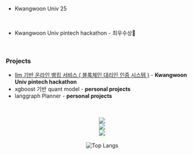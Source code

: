 <br>

- Kwangwoon Univ 25
<br>

- Kwangwoon Univ pintech hackathon - 최우수상🥈


<br>

### Projects
- [llm 기반 온라인 뱅킹 서비스 ( 블록체인 대리인 인증 시스템 )](../llan) - **Kwangwoon Univ pintech hackathon**
- xgboost 기반 quant model - **personal projects**
- langgraph Planner -  **personal projects**

<br>
<br>

<div align="center">



  <img src="https://img.shields.io/badge/Main%20Language-Python, Typescript, Go-blue?style=for-the-badge&logo=python&logoColor=white" />
  <br>
  <img src="https://img.shields.io/badge/AI%20%26%20DL-PyTorch-%23EE4C2C?style=for-the-badge&logo=pytorch&logoColor=white" />
  <br>
  <img src="https://img.shields.io/badge/Web-svelte-%23FF3E00?style=for-the-badge&logo=svelte&logoColor=black" />

</div>

<br>

<div align="center">
  <img src="https://github-readme-stats.vercel.app/api/top-langs/?username=naturesh&layout=compact&theme=" alt="Top Langs"/>
</div>
